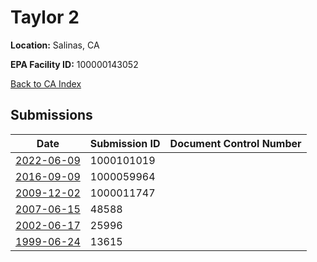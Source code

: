 # Taylor 2

**Location:** Salinas, CA

**EPA Facility ID:** 100000143052

[Back to CA Index](../../index.md)

## Submissions

| Date | Submission ID | Document Control Number |
|------|--------------|-------------------------|
| [2022-06-09](submissions/1000101019.md) | 1000101019 |  |
| [2016-09-09](submissions/1000059964.md) | 1000059964 |  |
| [2009-12-02](submissions/1000011747.md) | 1000011747 |  |
| [2007-06-15](submissions/48588.md) | 48588 |  |
| [2002-06-17](submissions/25996.md) | 25996 |  |
| [1999-06-24](submissions/13615.md) | 13615 |  |
